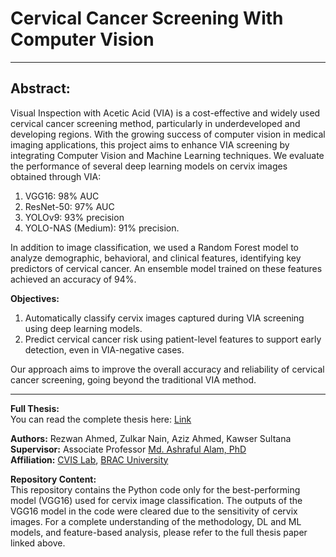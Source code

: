 # Cervical Cancer Screening With Computer Vision

---

## Abstract:     
Visual Inspection with Acetic Acid (VIA) is a cost-effective and widely used cervical cancer screening method, particularly in underdeveloped and developing regions. With the growing success of computer vision in medical imaging applications, this project aims to enhance VIA screening by integrating Computer Vision and Machine Learning techniques. We evaluate the performance of several deep learning models on cervix images obtained through VIA:   
1. VGG16: 98% AUC
2. ResNet-50: 97% AUC
3. YOLOv9: 93% precision
4. YOLO-NAS (Medium): 91% precision.    
   
In addition to image classification, we used a Random Forest model to analyze demographic, behavioral, and clinical features, identifying key predictors of cervical cancer. An ensemble model trained on these features achieved an accuracy of 94%.

**Objectives:**
1. Automatically classify cervix images captured during VIA screening using deep learning models.
2. Predict cervical cancer risk using patient-level features to support early detection, even in VIA-negative cases.      
   
Our approach aims to improve the overall accuracy and reliability of cervical cancer screening, going beyond the traditional VIA method.

---

**Full Thesis:**    
You can read the complete thesis here: [Link](https://dspace.bracu.ac.bd:8443/xmlui/handle/10361/25092)   
   
**Authors:** Rezwan Ahmed, Zulkar Nain, Aziz Ahmed, Kawser Sultana   
**Supervisor:** Associate Professor [Md. Ashraful Alam, PhD](https://www.bracu.ac.bd/about/people/md-ashraful-alam-phd)    
**Affiliation:** [CVIS Lab](https://cvis.bracu.ac.bd/), [BRAC University](https://www.bracu.ac.bd/)   

**Repository Content:**   
This repository contains the Python code only for the best-performing model (VGG16) used for cervix image classification. The outputs of the VGG16 model in the code were cleared due to the sensitivity of cervix images. For a complete understanding of the methodology, DL and ML models, and feature-based analysis, please refer to the full thesis paper linked above.

